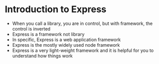 # Introduction to Express

* When you call a library, you are in control, but with framework, the control is inverted
* Express is a framework not library
* In specific, Express is a web application framework
* Express is the mostly widely used node framework
* Express is a very light-weight framework and it is helpful for you to understand how things work